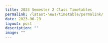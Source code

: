 ```yaml
---
title: 2023 Semester 2 Class Timetables
permalink: /latest-news/timetable/permalink/
date: 2023-06-20
layout: post
description: ""
image: ""
---
```

